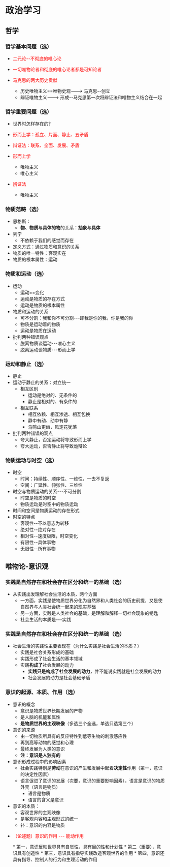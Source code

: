 # 政治学习

## 哲学

### 哲学基本问题（选）

* 二元论--不彻底的唯心论
* 一切唯物论者和彻底的唯心论者都是可知论者

* 马克思的两大历史贡献
  * 历史唯物主义==唯物史观---> 马克思--创立
  * 辨证唯物主义---> 形成--马克思第一次将辨证法和唯物主义结合在一起
 
### 哲学重要问题（选）

- 世界时怎样存在的?

* 形而上学：孤立、片面、静止、五矛盾
* 辩证法：联系、全面、发展、矛盾



* 形而上学
  * 唯物主义
  * 唯心主义
* 辨证法
  * 唯物主义


### 物质范畴（选）

* 恩格斯：
  - **物、物质**与**具体的物**的关系：**抽象**与**具体**
* 列宁
  - 不依赖于我们的感觉而存在
* 定义方式：通过物质和意识的关系
* 物质的唯一特性：客观实在
* 物质的根本属性：运动


### 物质和运动（选）

* 运动
  * 运动==变化
  * 运动是物质的存在方式
  * 运动是物质的根本属性
* 物质和运动的关系
  * 可不分割：我和你不可分割---即我是你的我，你是我的你
  * 物质是运动着的物质
  * 运动是物质在运动
* 批判两种错误观点
  * 脱离物质谈运动---唯心主义
  * 脱离运动谈物质---形而上学
  
  
### 运动和静止（选）

* 静止
* 运动于静止的关系：对立统一
  * 相互区别
    * 运动是绝对的、无条件的
    * 静止是相对的、有条件的
  * 相互联系
    * 相互依赖、相互渗透、相互包换
    * 静中有动、动中有静
    * 鸟鸣山更幽，风定花犹落
* 批判两种错误的观点
  * 夸大静止，否定运动将导致形而上学
  * 夸大运动，否否静止将导致诡辩论
  
### 物质运动与时空（选）
* 时空
  * 时间：持续性、顺序性、一维性，一去不复返
  * 空间：广延性、伸张性、三维性
* 时空与物质运动的关系---不可分割
  * 时空是物质的时空
  * 物质运动是时空中的物质运动
* 时间和空间是物质运动的存在形式
* 时空的特点
  * 客观性--不以意志为转移
  * 绝对性--绝对存在
  * 相对性--速度极限，时空变化
  * 有限性--具体事物
  * 无限性--所有事物


## 唯物论-意识观

### 实践是自然存在和社会存在区分和统一的基础（选）
- 从实践出发理解社会生活的本质，两个方面
  * 一方面，实践是使物质世界分化为自然界和人类社会的历史前提，又是使自然界与人类社会统一起来的现实基础
  * 另一方面，实践是人类社会的基础，是理解和解释一切社会现象的钥匙
  * 社会生活的本质是---实践

### 实践是自然存在和社会存在区分和统一的基础（选）
- 社会生活的实践性主要表现在（为什么实践是社会生活的本质？）
  * 实践是社会关系形成的基础
  * 实践形成了社会生活的基本领域
  * 实践**构成了**社会发展的动力
    * **实践只是构成了社会发展的动力**，并不能说实践就是社会发展的动力
    * 社会发展的动力是社会基础矛盾
    
    
### 意识的起源、本质、作用（选）

* 意识的概念
  * 意识是物质世界长期发展的产物
  * 是人脑的机能和属性
  * **是物质世界的主观映像**（多选三个全选，单选只选第三个）
* 意识的来源
  * 由一切物质所具有的反应特性到低等生物的刺激感应性
  * 再到高等动物的感觉和心理
  * 最终发展为人类的意识
  * **注：意识是人独有的**
* 意识形成过程中的影响因素
  * 社会实践特别是**劳动**在意识的产生和发展中起着**决定性**作用（第一，意识的决定性因素）
  * 语言促进了意识的发展（次要，意识的重要影响因素），语言是意识的物质外壳（语言是物质）
    * 语言是物质
    * 语言的含义是意识
* 意识的本质：
  * 客观世界的主观映像
  * 是客观内容和主观形式的统一
  * 补：意识的内容是物质
* <p style="color: red"><style>p{color:red}</style>（论述题）意识的作用 --- 能动作用</p>
  * 第一，意识反映世界具有自觉性，具有目的性和计划性
  * 第二（重要），意识具有创造性
  * 第三，意识具有指导实践改造客观世界的作用
  * 第四，意识还具有指导、控制人的行为和生理活动的作用














